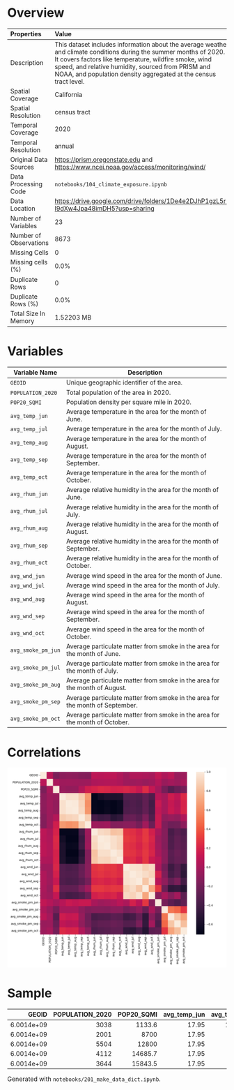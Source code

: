 # Overview

| Properties             | Value                                                                                                                                                                                                                                                                                                 |
|:-----------------------|:------------------------------------------------------------------------------------------------------------------------------------------------------------------------------------------------------------------------------------------------------------------------------------------------------|
| Description            | This dataset includes information about the average weather and climate conditions during the summer months of 2020. It covers factors like temperature, wildfire smoke, wind speed, and relative humidity, sourced from PRISM and NOAA, and population density aggregated at the census tract level. |
| Spatial Coverage       | California                                                                                                                                                                                                                                                                                            |
| Spatial Resolution     | census tract                                                                                                                                                                                                                                                                                          |
| Temporal Coverage      | 2020                                                                                                                                                                                                                                                                                                  |
| Temporal Resolution    | annual                                                                                                                                                                                                                                                                                                |
| Original Data Sources  | https://prism.oregonstate.edu and https://www.ncei.noaa.gov/access/monitoring/wind/                                                                                                                                                                                                                   |
| Data Processing Code   | `notebooks/104_climate_exposure.ipynb`                                                                                                                                                                                                                                                                |
| Data Location          | https://drive.google.com/drive/folders/1De4e2DJhP1gzL5r-l9dXw4Jpa48imDH5?usp=sharing                                                                                                                                                                                                                  |
| Number of Variables    | 23                                                                                                                                                                                                                                                                                                    |
| Number of Observations | 8673                                                                                                                                                                                                                                                                                                  |
| Missing Cells          | 0                                                                                                                                                                                                                                                                                                     |
| Missing cells (%)      | 0.0%                                                                                                                                                                                                                                                                                                  |
| Duplicate Rows         | 0                                                                                                                                                                                                                                                                                                     |
| Duplicate Rows (%)     | 0.0%                                                                                                                                                                                                                                                                                                  |
| Total Size In Memory   | 1.52203 MB                                                                                                                                                                                                                                                                                            |

# Variables

| Variable Name | Description |
| ------------- | ----------- |
| `GEOID` | Unique geographic identifier of the area. |
| `POPULATION_2020` | Total population of the area in 2020. |
| `POP20_SQMI` | Population density per square mile in 2020. |
| `avg_temp_jun` | Average temperature in the area for the month of June. |
| `avg_temp_jul` | Average temperature in the area for the month of July. |
| `avg_temp_aug` | Average temperature in the area for the month of August. |
| `avg_temp_sep` | Average temperature in the area for the month of September. |
| `avg_temp_oct` | Average temperature in the area for the month of October. |
| `avg_rhum_jun` | Average relative humidity in the area for the month of June. |
| `avg_rhum_jul` | Average relative humidity in the area for the month of July. |
| `avg_rhum_aug` | Average relative humidity in the area for the month of August. |
| `avg_rhum_sep` | Average relative humidity in the area for the month of September. |
| `avg_rhum_oct` | Average relative humidity in the area for the month of October. |
| `avg_wnd_jun` | Average wind speed in the area for the month of June. |
| `avg_wnd_jul` | Average wind speed in the area for the month of July. |
| `avg_wnd_aug` | Average wind speed in the area for the month of August. |
| `avg_wnd_sep` | Average wind speed in the area for the month of September. |
| `avg_wnd_oct` | Average wind speed in the area for the month of October. |
| `avg_smoke_pm_jun` | Average particulate matter from smoke in the area for the month of June. |
| `avg_smoke_pm_jul` | Average particulate matter from smoke in the area for the month of July. |
| `avg_smoke_pm_aug` | Average particulate matter from smoke in the area for the month of August. |
| `avg_smoke_pm_sep` | Average particulate matter from smoke in the area for the month of September. |
| `avg_smoke_pm_oct` | Average particulate matter from smoke in the area for the month of October. |

# Correlations

![](figs/corr_climate_exposure_ca.png)

# Sample

|      GEOID |   POPULATION_2020 |   POP20_SQMI |   avg_temp_jun |   avg_temp_jul |   avg_temp_aug |   avg_temp_sep |   avg_temp_oct |   avg_rhum_jun |   avg_rhum_jul |   avg_rhum_aug |   avg_rhum_sep |   avg_rhum_oct |   avg_wnd_jun |   avg_wnd_jul |   avg_wnd_aug |   avg_wnd_sep |   avg_wnd_oct |   avg_smoke_pm_jun |   avg_smoke_pm_jul |   avg_smoke_pm_aug |   avg_smoke_pm_sep |   avg_smoke_pm_oct |
|-----------:|------------------:|-------------:|---------------:|---------------:|---------------:|---------------:|---------------:|---------------:|---------------:|---------------:|---------------:|---------------:|--------------:|--------------:|--------------:|--------------:|--------------:|-------------------:|-------------------:|-------------------:|-------------------:|-------------------:|
| 6.0014e+09 |              3038 |       1133.6 |          17.95 |        17.8629 |        20.8903 |        21.33   |        20.4871 |        78.0967 |        84.3613 |        77.3323 |        71.41   |        55.3065 |       6.95934 |       6.01075 |       5.44557 |       4.54262 |       5.98468 |                  0 |           0.133076 |            6.6703  |            25.2394 |            5.94424 |
| 6.0014e+09 |              2001 |       8700   |          17.95 |        17.65   |        19.579  |        21.0133 |        20.1258 |        79.64   |        84.2    |        80.3677 |        74.6667 |        62.9    |       6.95934 |       6.01075 |       5.44557 |       4.54262 |       5.98468 |                  0 |           0.14501  |            6.92154 |            25.341  |            6.17948 |
| 6.0014e+09 |              5504 |      12800   |          17.95 |        17.65   |        19.579  |        21.0133 |        20.1258 |        79.64   |        84.2    |        80.3677 |        74.6667 |        62.9    |       6.95934 |       6.01075 |       5.44557 |       4.54262 |       5.98468 |                  0 |           0.14501  |            6.92154 |            25.341  |            6.17948 |
| 6.0014e+09 |              4112 |      14685.7 |          17.95 |        17.65   |        19.579  |        21.0133 |        20.1258 |        79.64   |        84.2    |        80.3677 |        74.6667 |        62.9    |       6.95934 |       6.01075 |       5.44557 |       4.54262 |       5.98468 |                  0 |           0.14501  |            6.92154 |            25.341  |            6.17948 |
| 6.0014e+09 |              3644 |      15843.5 |          17.95 |        17.65   |        19.579  |        21.0133 |        20.1258 |        79.64   |        84.2    |        80.3677 |        74.6667 |        62.9    |       6.95934 |       6.01075 |       5.44557 |       4.54262 |       5.98468 |                  0 |           0.14501  |            6.92154 |            25.341  |            6.17948 |


Generated with `notebooks/201_make_data_dict.ipynb`.
